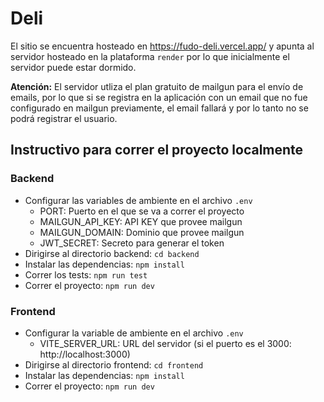 # Deli
El sitio se encuentra hosteado en https://fudo-deli.vercel.app/ y apunta al servidor hosteado en la plataforma `render` por lo que inicialmente el servidor puede estar dormido.

**Atención:** El servidor utliza el plan gratuito de mailgun para el envío de emails, por lo que si se registra en la aplicación con un email que no fue configurado en mailgun previamente, el email fallará y por lo tanto no se podrá registrar el usuario.

## Instructivo para correr el proyecto localmente

### Backend
- Configurar las variables de ambiente en el archivo `.env`
  - PORT: Puerto en el que se va a correr el proyecto
  - MAILGUN_API_KEY: API KEY que provee mailgun
  - MAILGUN_DOMAIN: Dominio que provee mailgun
  - JWT_SECRET: Secreto para generar el token
- Dirigirse al directorio backend: `cd backend`
- Instalar las dependencias: `npm install`
- Correr los tests: `npm run test`
- Correr el proyecto: `npm run dev`


### Frontend
- Configurar la variable de ambiente en el archivo `.env`
  - VITE_SERVER_URL: URL del servidor (si el puerto es el 3000: http://localhost:3000)
- Dirigirse al directorio frontend: `cd frontend`
- Instalar las dependencias: `npm install`
- Correr el proyecto: `npm run dev`
